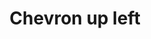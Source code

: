---
title: Chevron up left
tags:
icon: chevron-up-left
svg: '<svg xmlns="http://www.w3.org/2000/svg" width="24" height="24" fill="none" viewBox="0 0 24 24" stroke-width="1.5" stroke-linecap="round" stroke-linejoin="round" stroke="currentColor"><path d="M7.879 16.364V7.879h8.485"/></svg>'
---